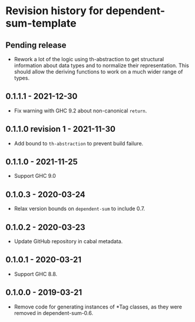 # Revision history for dependent-sum-template

## Pending release

* Rework a lot of the logic using th-abstraction to get structural information about data types and to
  normalize their representation. This should allow the deriving functions to work on a much wider range
  of types.

## 0.1.1.1 - 2021-12-30

* Fix warning with GHC 9.2 about non-canonical `return`.

## 0.1.1.0 revision 1 - 2021-11-30

* Add bound to `th-abstraction` to prevent build failure.

## 0.1.1.0 - 2021-11-25

* Support GHC 9.0

## 0.1.0.3 - 2020-03-24

* Relax version bounds on `dependent-sum` to include 0.7.

## 0.1.0.2 - 2020-03-23

* Update GitHub repository in cabal metadata.

## 0.1.0.1 - 2020-03-21

* Support GHC 8.8.

## 0.1.0.0 - 2019-03-21

* Remove code for generating instances of *Tag classes, as they were removed in dependent-sum-0.6.
